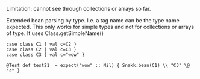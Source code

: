 Limitation: cannot see through collections or arrays so far.

Extended bean parsing by type. I.e. a tag name can be the type name expected. This only works for simple types and not for collections or arrays of type. It uses Class.getSimpleName()

    case class C1 { val c=C2 }
    case class C2 { val c=C3 }
    case class C3 { val c="wow" }
  
    @Test def test21  = expect("wow" :: Nil) { Snakk.bean(C1) \\ "C3" \@ "c" }


